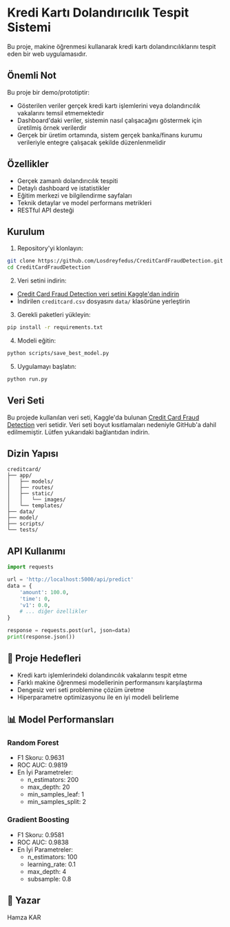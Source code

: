 # Kredi Kartı Dolandırıcılık Tespit Sistemi

Bu proje, makine öğrenmesi kullanarak kredi kartı dolandırıcılıklarını tespit eden bir web uygulamasıdır.

## Önemli Not

Bu proje bir demo/prototiptir:
- Gösterilen veriler gerçek kredi kartı işlemlerini veya dolandırıcılık vakalarını temsil etmemektedir
- Dashboard'daki veriler, sistemin nasıl çalışacağını göstermek için üretilmiş örnek verilerdir
- Gerçek bir üretim ortamında, sistem gerçek banka/finans kurumu verileriyle entegre çalışacak şekilde düzenlenmelidir

## Özellikler

- Gerçek zamanlı dolandırıcılık tespiti
- Detaylı dashboard ve istatistikler
- Eğitim merkezi ve bilgilendirme sayfaları
- Teknik detaylar ve model performans metrikleri
- RESTful API desteği

## Kurulum

1. Repository'yi klonlayın:
```bash
git clone https://github.com/Losdreyfedus/CreditCardFraudDetection.git
cd CreditCardFraudDetection
```

2. Veri setini indirin:
- [Credit Card Fraud Detection veri setini Kaggle'dan indirin](https://www.kaggle.com/mlg-ulb/creditcardfraud)
- İndirilen `creditcard.csv` dosyasını `data/` klasörüne yerleştirin

3. Gerekli paketleri yükleyin:
```bash
pip install -r requirements.txt
```

4. Modeli eğitin:
```bash
python scripts/save_best_model.py
```

5. Uygulamayı başlatın:
```bash
python run.py
```

## Veri Seti

Bu projede kullanılan veri seti, Kaggle'da bulunan [Credit Card Fraud Detection](https://www.kaggle.com/mlg-ulb/creditcardfraud) veri setidir. Veri seti boyut kısıtlamaları nedeniyle GitHub'a dahil edilmemiştir. Lütfen yukarıdaki bağlantıdan indirin.

## Dizin Yapısı

```
creditcard/
├── app/
│   ├── models/
│   ├── routes/
│   ├── static/
│   │   └── images/
│   └── templates/
├── data/
├── model/
├── scripts/
└── tests/
```

## API Kullanımı

```python
import requests

url = 'http://localhost:5000/api/predict'
data = {
    'amount': 100.0,
    'time': 0,
    'v1': 0.0,
    # ... diğer özellikler
}

response = requests.post(url, json=data)
print(response.json())
```

## 🎯 Proje Hedefleri

- Kredi kartı işlemlerindeki dolandırıcılık vakalarını tespit etme
- Farklı makine öğrenmesi modellerinin performansını karşılaştırma
- Dengesiz veri seti problemine çözüm üretme
- Hiperparametre optimizasyonu ile en iyi modeli belirleme

## 📊 Model Performansları

### Random Forest
- F1 Skoru: 0.9631
- ROC AUC: 0.9819
- En İyi Parametreler:
  - n_estimators: 200
  - max_depth: 20
  - min_samples_leaf: 1
  - min_samples_split: 2

### Gradient Boosting
- F1 Skoru: 0.9581
- ROC AUC: 0.9838
- En İyi Parametreler:
  - n_estimators: 100
  - learning_rate: 0.1
  - max_depth: 4
  - subsample: 0.8

## 👤 Yazar

Hamza KAR